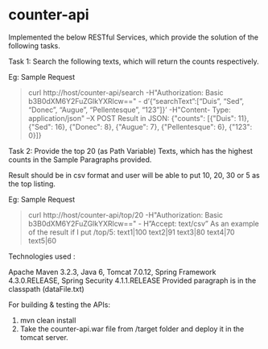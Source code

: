 # counter-api

Implemented the below RESTful Services, which provide the solution of the following tasks.

Task 1: Search the following texts, which will return the counts
respectively.

Eg: 
Sample Request
> curl http://host/counter-api/search -H"Authorization: Basic b3B0dXM6Y2FuZGlkYXRlcw==" -
d’{“searchText”:[“Duis”, “Sed”, “Donec”, “Augue”, “Pellentesque”, “123”]}’ -H"Content-
Type: application/json" –X POST
Result in JSON:
> {"counts": [{"Duis": 11}, {"Sed": 16}, {"Donec": 8}, {"Augue": 7}, {"Pellentesque": 6},
{"123": 0}]}

Task 2: Provide the top 20 (as Path Variable) Texts, which has the
highest counts in the Sample Paragraphs provided. 

Result should be in csv format and user will be able to put 10, 20, 30 or 5 as the top listing.

Eg: 
Sample Request
> curl http://host/counter-api/top/20 -H"Authorization: Basic b3B0dXM6Y2FuZGlkYXRlcw==" -
H”Accept: text/csv”
As an example of the result if I put /top/5:
text1|100
text2|91
text3|80
text4|70
text5|60

Technologies used :

Apache Maven 3.2.3, Java 6, Tomcat 7.0.12, Spring Framework 4.3.0.RELEASE, Spring Security 4.1.1.RELEASE
Provided paragraph is in the classpath (dataFile.txt)

For building & testing the APIs: 
  1. mvn clean install 
  2. Take the counter-api.war file from /target folder and deploy it in the tomcat server.
